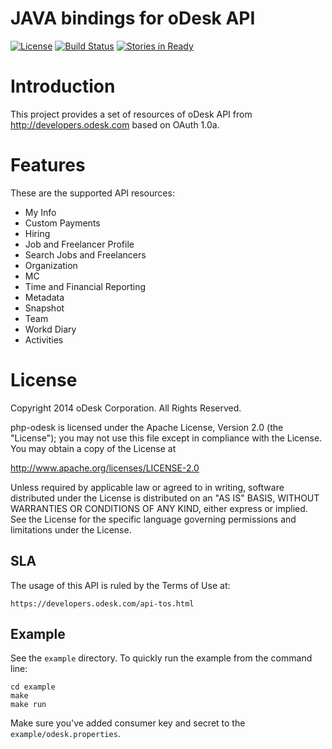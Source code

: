 JAVA bindings for oDesk API
============

[![License](http://img.shields.io/packagist/l/odesk/php-odesk.svg)](http://www.apache.org/licenses/LICENSE-2.0.html)
[![Build Status](https://travis-ci.org/odesk/java-odesk.svg?branch=master)](https://travis-ci.org/odesk/java-odesk)
[![Stories in Ready](http://badge.waffle.io/odesk/java-odesk.png)](http://waffle.io/odesk/java-odesk)

# Introduction
This project provides a set of resources of oDesk API from http://developers.odesk.com
 based on OAuth 1.0a.

# Features
These are the supported API resources:

* My Info
* Custom Payments
* Hiring
* Job and Freelancer Profile
* Search Jobs and Freelancers
* Organization
* MC
* Time and Financial Reporting
* Metadata
* Snapshot
* Team
* Workd Diary
* Activities

# License

Copyright 2014 oDesk Corporation. All Rights Reserved.

php-odesk is licensed under the Apache License, Version 2.0 (the "License");
you may not use this file except in compliance with the License.
You may obtain a copy of the License at

http://www.apache.org/licenses/LICENSE-2.0

Unless required by applicable law or agreed to in writing, software
distributed under the License is distributed on an "AS IS" BASIS,
WITHOUT WARRANTIES OR CONDITIONS OF ANY KIND, either express or implied.
See the License for the specific language governing permissions and
limitations under the License.

## SLA
The usage of this API is ruled by the Terms of Use at:

    https://developers.odesk.com/api-tos.html

## Example
See the `example` directory. To quickly run the example from the command line:

    cd example
    make
    make run

Make sure you've added consumer key and secret to the `example/odesk.properties`.